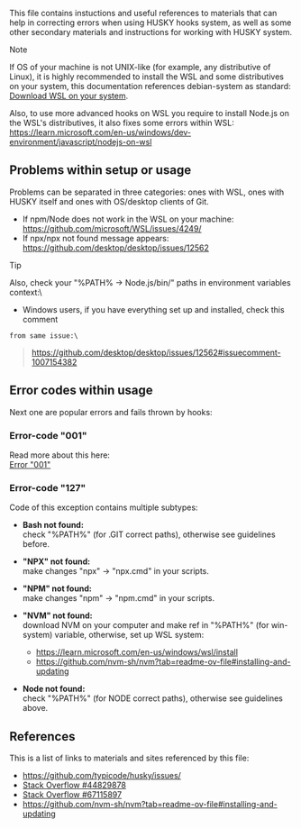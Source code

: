 This file contains instuctions and useful references to materials that can help
in correcting errors when using HUSKY hooks system, as well as some other secondary
materials and instructions for working with HUSKY system.

> [!Note]
> If OS of your machine is not UNIX-like (for example, any distributive of Linux),
> it is highly recommended to install the WSL and some distributives on your system,
> this documentation references debian-system as standard:\
> [Download WSL on your system](https://learn.microsoft.com/en-us/windows/wsl/install).

Also, to use more advanced hooks on WSL you require to install Node.js on the WSL's
distributives, it also fixes some errors within WSL:\
<https://learn.microsoft.com/en-us/windows/dev-environment/javascript/nodejs-on-wsl>

## Problems within setup or usage

Problems can be separated in three categories: ones with WSL, ones with HUSKY itself
and ones with OS/desktop clients of Git.

- If npm/Node does not work in the WSL on your machine:\
  <https://github.com/microsoft/WSL/issues/4249/>
- If npx/npx not found message appears:\
  <https://github.com/desktop/desktop/issues/12562>

> [!Tip]
> Also, check your "%PATH% → Node.js/bin/" paths in environment variables context:\
>
> - Windows users, if you have everything set up and installed, check this comment

    from same issue:\

> <https://github.com/desktop/desktop/issues/12562#issuecomment-1007154382>

## Error codes within usage

Next one are popular errors and fails thrown by hooks:

### Error-code "001"

Read more about this here:\
[Error "001"](./docs/h001.md)

### Error-code "127"

Code of this exception contains multiple subtypes:

- **Bash not found:**\
  check "%PATH%" (for .GIT correct paths), otherwise see guidelines before.

- **"NPX" not found:**\
  make changes "npx" → "npx.cmd" in your scripts.

- **"NPM" not found:**\
  make changes "npm" → "npm.cmd" in your scripts.

- **"NVM" not found:**\
  download NVM on your computer and make ref in "%PATH%" (for win-system) variable,
  otherwise, set up WSL system:

  - <https://learn.microsoft.com/en-us/windows/wsl/install>
  - <https://github.com/nvm-sh/nvm?tab=readme-ov-file#installing-and-updating>

- **Node not found:**\
  check "%PATH%" (for NODE correct paths), otherwise see guidelines above.

## References

This is a list of links to materials and sites
referenced by this file:

- <https://github.com/typicode/husky/issues/>
- [Stack Overflow #44829878](https://stackoverflow.com/questions/44829878/)
- [Stack Overflow #67115897](https://stackoverflow.com/questions/67115897/)
- <https://github.com/nvm-sh/nvm?tab=readme-ov-file#installing-and-updating>
